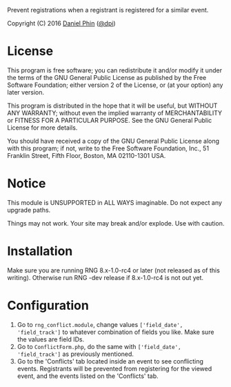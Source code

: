 Prevent registrations when a registrant is registered for a similar event.

Copyright (C) 2016 [Daniel Phin](http://dpi.id.au) ([@dpi](https://www.drupal.org/u/dpi))

# License

This program is free software; you can redistribute it and/or modify
it under the terms of the GNU General Public License as published by
the Free Software Foundation; either version 2 of the License, or
(at your option) any later version.

This program is distributed in the hope that it will be useful,
but WITHOUT ANY WARRANTY; without even the implied warranty of
MERCHANTABILITY or FITNESS FOR A PARTICULAR PURPOSE.  See the
GNU General Public License for more details.

You should have received a copy of the GNU General Public License along
with this program; if not, write to the Free Software Foundation, Inc.,
51 Franklin Street, Fifth Floor, Boston, MA 02110-1301 USA.

# Notice

This module is UNSUPPORTED in ALL WAYS imaginable. Do not expect any upgrade
paths.

Things may not work. Your site may break and/or explode. Use with caution.

# Installation

Make sure you are running RNG 8.x-1.0-rc4 or later (not released as of this
writing). Otherwise run RNG -dev release if 8.x-1.0-rc4 is not out yet.

# Configuration

 1. Go to `rng_conflict.module`, change values `['field_date', 'field_track']`
    to whatever combination of fields you like. Make sure the values are field
    IDs.
 2. Go to `ConflictForm.php`, do the same with `['field_date', 'field_track']`
    as previously mentioned.
 3. Go to the 'Conflicts' tab located inside an event to see conflicting events.
    Registrants will be prevented from registering for the viewed event, and the
    events listed on the 'Conflicts' tab.